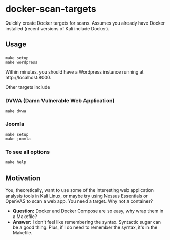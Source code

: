 # docker-scan-targets
Quickly create Docker targets for scans. Assumes you already have Docker installed (recent versions of Kali include Docker).

## Usage

### 
    make setup
    make wordpress

Within minutes, you should have a Wordpress instance running at http://localhost:8000.

Other targets include

### DVWA (Damn Vulnerable Web Application)

    make dvwa

### Joomla

    make setup
    make joomla

### To see all options

    make help

## Motivation
You, theoretically, want to use some of the interesting web application analysis tools in Kali Linux, or maybe try using Nessus Essentials or OpenVAS to scan a web app. You need a target. Why not a container?

- **Question:** Docker and Docker Compose are so easy, why wrap them in a Makefile?
- **Answer:** I don't feel like remembering the syntax. Syntactic sugar can be a good thing. Plus, if I do need to remember the syntax, it's in the Makefile.
